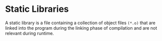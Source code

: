 # Static Libraries
A static library is a file containing a collection of object files `(*.o)` that are linked into the program during the linking phase of compilation and are not relevant during runtime.
